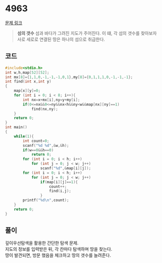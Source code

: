 # 4963

[문제 링크](https://www.acmicpc.net/problem/4963)

> __섬의 갯수__
> 섬과 바다가 그려진 지도가 주어진다.
> 이 떄, 각 섬의 갯수를 찾아보자
> 사로 세로로 연결된 땅은 하나의 섬으로 취급한다.

## 코드

```c
#include<stdio.h>
int w,h,map[52][52];
int mx[8]={1,1,0,-1,-1,-1,0,1},my[8]={0,1,1,1,0,-1,-1,-1};
int find(int x,int y)
{
    map[x][y]=0;
    for (int i = 0; i < 8; i++){
        int nx=x+mx[i],ny=y+my[i];
        if(0<=nx&&0<=ny&&nx<h&&ny<w&&map[nx][ny]==1)
            find(nx,ny);
    }
    return 0;
}
int main()
{
    while(1){
        int count=0;
        scanf("%d %d",&w,&h);
        if(w==0&&h==0)
            return 0;
        for (int i = 0; i < h; i++)
            for (int j = 0; j < w; j++)
                scanf("%d",&map[i][j]);
        for (int i = 0; i < h; i++)
            for (int j = 0; j < w; j++)
                if(map[i][j]==1){
                    count++;
                    find(i,j);
                }
        printf("%d\n",count);
    }
    return 0;
}
```

## 풀이

깊이우선탐색을 활용한 간단한 탐색 문제.  
지도의 정보를 입력받은 뒤, 각 칸마다 탐색하며 땅을 찾는다.  
땅이 발견되면, 방문 했음을 체크하고 땅의 갯수를 늘려준다.  
